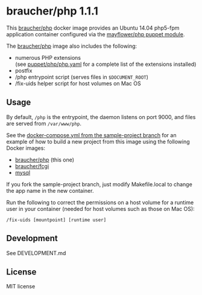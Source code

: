# braucher/php 1.1.1

This [braucher/php](https://hub.docker.com/r/braucher/php/) docker image provides an Ubuntu 14.04 php5-fpm application container configured 
via the [mayflower/php puppet module](https://github.com/mayflower/puppet-php).

The [braucher/php](https://hub.docker.com/r/braucher/php/) image also includes the following:

* numerous PHP extensions  
(see [puppet/php/php.yaml](https://github.com/jwbraucher/docker-php/tree/latest/php/puppet/php.yaml)
for a complete list of the extensions installed)
* postfix
* /php entrypoint script (serves files in ```$DOCUMENT_ROOT```)
* /fix-uids helper script for host volumes on Mac OS

## Usage
By default, ```/php``` is the entrypoint, the daemon listens on port 9000, and files are served from ```/var/www/php```.

See the 
[docker-compose.yml from the sample-project branch](https://github.com/jwbraucher/docker-php/blob/sample-project/docker-compose.yml)
for an example of how to build a new project from this image using the 
following Docker images:  

* [braucher/php](https://hub.docker.com/r/braucher/php/) (this one)
* [braucher/fcgi](https://hub.docker.com/r/braucher/fcgi/)
* [mysql](https://hub.docker.com/r/_/mysql/)

If you fork the sample-project branch, just modify Makefile.local 
to change the app name in the new container.

Run the following to correct the permissions on a host volume for a runtime user 
in your container (needed for host volumes such as those on Mac OS):

```
/fix-uids [mountpoint] [runtime user]
```

## Development
See DEVELOPMENT.md

## License
MIT license

